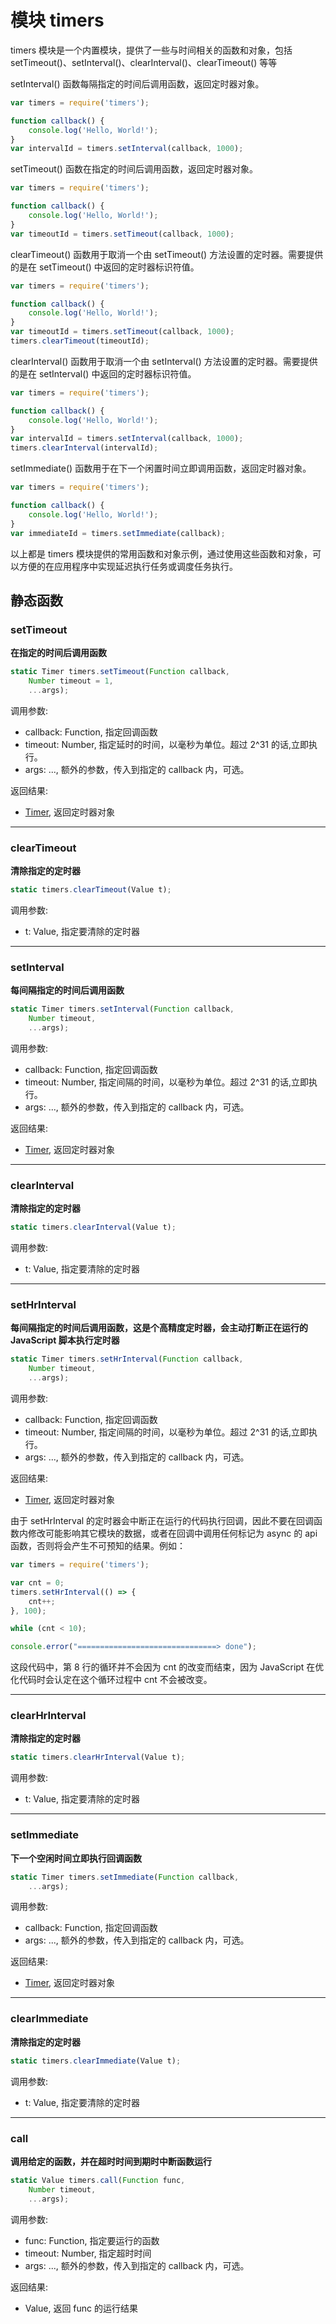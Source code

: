 # 模块 timers
timers 模块是一个内置模块，提供了一些与时间相关的函数和对象，包括 setTimeout()、setInterval()、clearInterval()、clearTimeout() 等等

setInterval() 函数每隔指定的时间后调用函数，返回定时器对象。

```JavaScript
var timers = require('timers');

function callback() {
    console.log('Hello, World!');
}
var intervalId = timers.setInterval(callback, 1000);
```

setTimeout() 函数在指定的时间后调用函数，返回定时器对象。

```JavaScript
var timers = require('timers');

function callback() {
    console.log('Hello, World!');
}
var timeoutId = timers.setTimeout(callback, 1000);
```

clearTimeout() 函数用于取消一个由 setTimeout() 方法设置的定时器。需要提供的是在 setTimeout() 中返回的定时器标识符值。

```JavaScript
var timers = require('timers');

function callback() {
    console.log('Hello, World!');
}
var timeoutId = timers.setTimeout(callback, 1000);
timers.clearTimeout(timeoutId);
```

clearInterval() 函数用于取消一个由 setInterval() 方法设置的定时器。需要提供的是在 setInterval() 中返回的定时器标识符值。

```JavaScript
var timers = require('timers');

function callback() {
    console.log('Hello, World!');
}
var intervalId = timers.setInterval(callback, 1000);
timers.clearInterval(intervalId);
```

setImmediate() 函数用于在下一个闲置时间立即调用函数，返回定时器对象。

```JavaScript
var timers = require('timers');

function callback() {
    console.log('Hello, World!');
}
var immediateId = timers.setImmediate(callback);
```

以上都是 timers 模块提供的常用函数和对象示例，通过使用这些函数和对象，可以方便的在应用程序中实现延迟执行任务或调度任务执行。

## 静态函数
        
### setTimeout
**在指定的时间后调用函数**

```JavaScript
static Timer timers.setTimeout(Function callback,
    Number timeout = 1,
    ...args);
```

调用参数:
* callback: Function, 指定回调函数
* timeout: Number, 指定延时的时间，以毫秒为单位。超过 2^31 的话,立即执行。
* args: ..., 额外的参数，传入到指定的 callback 内，可选。

返回结果:
* [Timer](../../object/ifs/Timer.md), 返回定时器对象

--------------------------
### clearTimeout
**清除指定的定时器**

```JavaScript
static timers.clearTimeout(Value t);
```

调用参数:
* t: Value, 指定要清除的定时器

--------------------------
### setInterval
**每间隔指定的时间后调用函数**

```JavaScript
static Timer timers.setInterval(Function callback,
    Number timeout,
    ...args);
```

调用参数:
* callback: Function, 指定回调函数
* timeout: Number, 指定间隔的时间，以毫秒为单位。超过 2^31 的话,立即执行。
* args: ..., 额外的参数，传入到指定的 callback 内，可选。

返回结果:
* [Timer](../../object/ifs/Timer.md), 返回定时器对象

--------------------------
### clearInterval
**清除指定的定时器**

```JavaScript
static timers.clearInterval(Value t);
```

调用参数:
* t: Value, 指定要清除的定时器

--------------------------
### setHrInterval
**每间隔指定的时间后调用函数，这是个高精度定时器，会主动打断正在运行的 JavaScript 脚本执行定时器**

```JavaScript
static Timer timers.setHrInterval(Function callback,
    Number timeout,
    ...args);
```

调用参数:
* callback: Function, 指定回调函数
* timeout: Number, 指定间隔的时间，以毫秒为单位。超过 2^31 的话,立即执行。
* args: ..., 额外的参数，传入到指定的 callback 内，可选。

返回结果:
* [Timer](../../object/ifs/Timer.md), 返回定时器对象

由于 setHrInterval 的定时器会中断正在运行的代码执行回调，因此不要在回调函数内修改可能影响其它模块的数据，或者在回调中调用任何标记为 async 的 api 函数，否则将会产生不可预知的结果。例如：

```JavaScript
var timers = require('timers');

var cnt = 0;
timers.setHrInterval(() => {
    cnt++;
}, 100);

while (cnt < 10);

console.error("===============================> done");
```

这段代码中，第 8 行的循环并不会因为 cnt 的改变而结束，因为 JavaScript 在优化代码时会认定在这个循环过程中 cnt 不会被改变。

--------------------------
### clearHrInterval
**清除指定的定时器**

```JavaScript
static timers.clearHrInterval(Value t);
```

调用参数:
* t: Value, 指定要清除的定时器

--------------------------
### setImmediate
**下一个空闲时间立即执行回调函数**

```JavaScript
static Timer timers.setImmediate(Function callback,
    ...args);
```

调用参数:
* callback: Function, 指定回调函数
* args: ..., 额外的参数，传入到指定的 callback 内，可选。

返回结果:
* [Timer](../../object/ifs/Timer.md), 返回定时器对象

--------------------------
### clearImmediate
**清除指定的定时器**

```JavaScript
static timers.clearImmediate(Value t);
```

调用参数:
* t: Value, 指定要清除的定时器

--------------------------
### call
**调用给定的函数，并在超时时间到期时中断函数运行**

```JavaScript
static Value timers.call(Function func,
    Number timeout,
    ...args);
```

调用参数:
* func: Function, 指定要运行的函数
* timeout: Number, 指定超时时间
* args: ..., 额外的参数，传入到指定的 callback 内，可选。

返回结果:
* Value, 返回 func 的运行结果

